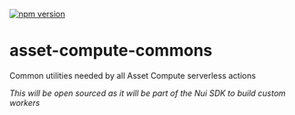<!--- when a new release happens, the VERSION and URL in the badge have to be manually updated because it's a private registry --->
[![npm version](https://img.shields.io/badge/%40nui%2Fasset--compute--commons-10.0.0-blue.svg)](https://artifactory.corp.adobe.com/artifactory/npm-nui-release/@nui/asset-compute-commons/-/@nui/asset-compute-commons-10.0.0.tgz)

# asset-compute-commons
Common utilities needed by all Asset Compute serverless actions

_This will be open sourced as it will be part of the Nui SDK to build custom workers_
